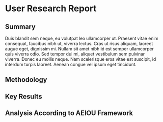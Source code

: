 # User Research Report
## Summary
Duis blandit sem neque, eu volutpat leo ullamcorper ut. Praesent vitae enim consequat, faucibus nibh ut, viverra lectus. Cras ut risus aliquam, laoreet augue eget, dignissim mi. Nullam sit amet nibh id est semper ullamcorper quis viverra odio. Sed tempor dui mi, aliquet vestibulum sem pulvinar viverra. Donec eu mollis neque. Nam scelerisque eros vitae est suscipit, id interdum turpis laoreet. Aenean congue vel ipsum eget tincidunt.


## Methodology
## Key Results
## Analysis According to AEIOU Framework